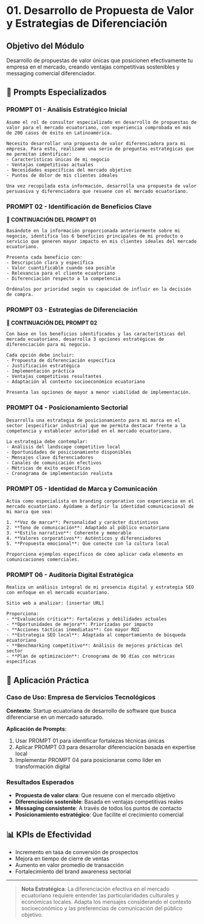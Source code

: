 # 01. Desarrollo de Propuesta de Valor y Estrategias de Diferenciación

## Objetivo del Módulo

Desarrollo de propuestas de valor únicas que posicionen efectivamente tu empresa en el mercado, creando ventajas competitivas sostenibles y messaging comercial diferenciador.

## 🎯 Prompts Especializados

### PROMPT 01 - Análisis Estratégico Inicial

```
Asume el rol de consultor especializado en desarrollo de propuestas de valor para el mercado ecuatoriano, con experiencia comprobada en más de 200 casos de éxito en Latinoamérica. 

Necesito desarrollar una propuesta de valor diferenciadora para mi empresa. Para esto, realízame una serie de preguntas estratégicas que me permitan identificar:
- Características únicas de mi negocio
- Ventajas competitivas actuales
- Necesidades específicas del mercado objetivo
- Puntos de dolor de mis clientes ideales

Una vez recopilada esta información, desarrolla una propuesta de valor persuasiva y diferenciadora que resuene con el mercado ecuatoriano.
```

### PROMPT 02 - Identificación de Beneficios Clave
**🔗 CONTINUACIÓN DEL PROMPT 01**

```
Basándote en la información proporcionada anteriormente sobre mi negocio, identifica los 6 beneficios principales de mi producto o servicio que generen mayor impacto en mis clientes ideales del mercado ecuatoriano.

Presenta cada beneficio con:
- Descripción clara y específica
- Valor cuantificable cuando sea posible
- Relevancia para el cliente ecuatoriano
- Diferenciación respecto a la competencia

Ordénalos por prioridad según su capacidad de influir en la decisión de compra.
```

### PROMPT 03 - Estrategias de Diferenciación
**🔗 CONTINUACIÓN DEL PROMPT 02**

```
Con base en los beneficios identificados y las características del mercado ecuatoriano, desarrolla 3 opciones estratégicas de diferenciación para mi negocio.

Cada opción debe incluir:
- Propuesta de diferenciación específica
- Justificación estratégica
- Implementación práctica
- Ventajas competitivas resultantes
- Adaptación al contexto socioeconómico ecuatoriano

Presenta las opciones de mayor a menor viabilidad de implementación.
```

### PROMPT 04 - Posicionamiento Sectorial

```
Desarrolla una estrategia de posicionamiento para mi marca en el sector [especificar industria] que me permita destacar frente a la competencia y establecer autoridad en el mercado ecuatoriano.

La estrategia debe contemplar:
- Análisis del landscape competitivo local
- Oportunidades de posicionamiento disponibles
- Mensajes clave diferenciadores
- Canales de comunicación efectivos
- Métricas de éxito específicas
- Cronograma de implementación realista
```

### PROMPT 05 - Identidad de Marca y Comunicación

```
Actúa como especialista en branding corporativo con experiencia en el mercado ecuatoriano. Ayúdame a definir la identidad comunicacional de mi marca que sea:

1. **Voz de marca**: Personalidad y carácter distintivos
2. **Tono de comunicación**: Adaptado al público ecuatoriano
3. **Estilo narrativo**: Coherente y memorable
4. **Valores corporativos**: Auténticos y diferenciadores
5. **Propuesta emocional**: Que conecte con la cultura local

Proporciona ejemplos específicos de cómo aplicar cada elemento en comunicaciones comerciales.
```

### PROMPT 06 - Auditoría Digital Estratégica

```
Realiza un análisis integral de mi presencia digital y estrategia SEO con enfoque en el mercado ecuatoriano. 

Sitio web a analizar: [insertar URL]

Proporciona:
- **Evaluación crítica**: Fortalezas y debilidades actuales
- **Oportunidades de mejora**: Priorizadas por impacto
- **Acciones tácticas inmediatas**: Con mayor ROI
- **Estrategia SEO local**: Adaptada al comportamiento de búsqueda ecuatoriano
- **Benchmarking competitivo**: Análisis de mejores prácticas del sector
- **Plan de optimización**: Cronograma de 90 días con métricas específicas
```

## 🎪 Aplicación Práctica

### Caso de Uso: Empresa de Servicios Tecnológicos

**Contexto**: Startup ecuatoriana de desarrollo de software que busca diferenciarse en un mercado saturado.

**Aplicación de Prompts**:
1. Usar PROMPT 01 para identificar fortalezas técnicas únicas
2. Aplicar PROMPT 03 para desarrollar diferenciación basada en expertise local
3. Implementar PROMPT 04 para posicionarse como líder en transformación digital

### Resultados Esperados

- **Propuesta de valor clara**: Que resuene con el mercado objetivo
- **Diferenciación sostenible**: Basada en ventajas competitivas reales
- **Messaging consistente**: A través de todos los puntos de contacto
- **Posicionamiento estratégico**: Que facilite el crecimiento comercial

## 📊 KPIs de Efectividad

- Incremento en tasa de conversión de prospectos
- Mejora en tiempo de cierre de ventas
- Aumento en valor promedio de transacción
- Fortalecimiento del brand awareness sectorial

---

> **Nota Estratégica**: La diferenciación efectiva en el mercado ecuatoriano requiere entender las particularidades culturales y económicas locales. Adapta los mensajes considerando el contexto socioeconómico y las preferencias de comunicación del público objetivo.